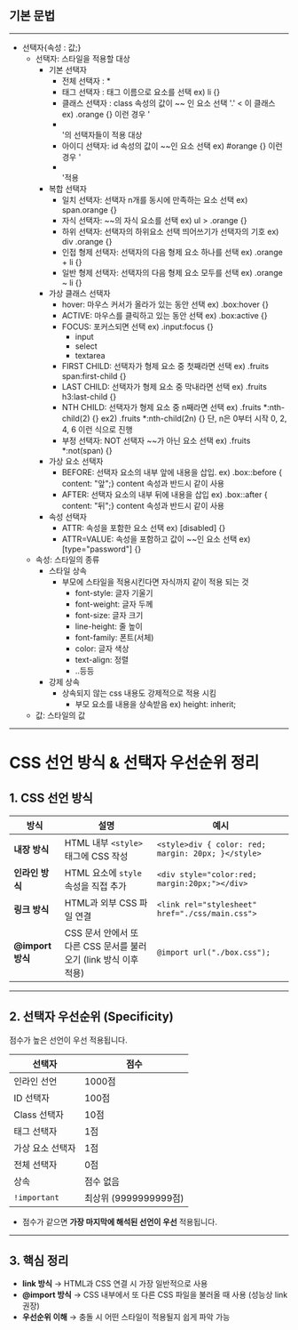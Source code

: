 ## 기본 문법
---
- 선택자{속성 : 값;}
    - 선택자: 스타일을 적용할 대상
        - 기본 선택자
            - 전체 선택자 : *
            - 태그 선택자 : 태그 이름으로 요소를 선택
              ex) li {}
            - 클래스 선택자 : class 속성의 값이 ~~ 인 요소 선택 '.' < 이 클래스
              ex) .orange {} 이런 경우 '<li class="orange"></li>'의 선택자들이 적용 대상
            - 아이디 선택자: id 속성의 값이 ~~인 요소 선택
              ex) #orange {} 이런 경우 '<li id="orange" class="orange"></li>'적용
        - 복합 선택자
            - 일치 선택자: 선택자 n개를 동시에 만족하는 요소 선택
              ex) span.orange {}
            - 자식 선택자: ~~의 자식 요소를 선택
              ex) ul > .orange {}
            - 하위 선택자: 선택자의 하위요소 선택
            띄어쓰기가 선택자의 기호
              ex) div .orange {}
            - 인접 형제 선택자: 선택자의 다음 형제 요소 하나를 선택
              ex) .orange + li {}
            - 일반 형제 선택자: 선택자의 다음 형제 요소 모두를 선택
              ex) .orange ~ li {}
        - 가상 클래스 선택자
            - hover: 마우스 커서가 올라가 있는 동안 선택
              ex) .box:hover {}
            - ACTIVE: 마우스를 클릭하고 있는 동안 선택
              ex) .box:active {}
            - FOCUS: 포커스되면 선택
            ex) .input:focus {}
                - input
                - select
                - textarea
            - FIRST CHILD: 선택자가 형제 요소 중 첫째라면 선택
              ex) .fruits span:first-child {}
            - LAST CHILD: 선택자가 형제 요소 중 막내라면 선택
              ex) .fruits h3:last-child {}
            - NTH CHILD: 선택자가 형제 요소 중 n째라면 선택
              ex) .fruits *:nth-child(2) {}
              ex2) .fruits *:nth-child(2n) {} 단, n은 0부터 시작 0, 2, 4, 6 이런 식으로 진행
            - 부정 선택자: NOT 선택자 ~~가 아닌 요소 선택
              ex) .fruits *:not(span) {}
        - 가상 요소 선택자
            - BEFORE: 선택자 요소의 내부 앞에 내용을 삽입.
              ex) .box::before { content: "앞";}
            content 속성과 반드시 같이 사용
            - AFTER: 선택자 요소의 내부 뒤에 내용을 삽입
              ex) .box::after { content: "뒤";} content 속성과 반드시 같이 사용
        - 속성 선택자
            - ATTR: 속성을 포함한 요소 선택
              ex) [disabled] {}
            - ATTR=VALUE: 속성을 포함하고 값이 ~~인 요소 선택
              ex) [type="password"] {}
    - 속성: 스타일의 종류
        - 스타일 상속
            - 부모에 스타일을 적용시킨다면 자식까지 같이 적용 되는 것
                - font-style: 글자 기울기
                - font-weight: 글자 두께
                - font-size: 글자 크기
                - line-height: 줄 높이
                - font-family: 폰트(서체)
                - color: 글자 색상
                - text-align: 정렬
                - ..등등
        - 강제 상속
            - 상속되지 않는 css 내용도 강제적으로 적용 시킴
                - 부모 요소를 내용을 상속받음
                ex) height: inherit;
    - 값: 스타일의 값
 
---

# CSS 선언 방식 & 선택자 우선순위 정리

## 1. CSS 선언 방식

| 방식 | 설명 | 예시 |
|-------|-------|-------|
| **내장 방식** | HTML 내부 `<style>` 태그에 CSS 작성 | `<style>div { color: red; margin: 20px; }</style>` |
| **인라인 방식** | HTML 요소에 `style` 속성을 직접 추가 | `<div style="color:red; margin:20px;"></div>` |
| **링크 방식** | HTML과 외부 CSS 파일 연결 | `<link rel="stylesheet" href="./css/main.css">` |
| **@import 방식** | CSS 문서 안에서 또 다른 CSS 문서를 불러오기 (link 방식 이후 적용) | `@import url("./box.css");` |

---

## 2. 선택자 우선순위 (Specificity)

점수가 높은 선언이 우선 적용됩니다.

| 선택자 | 점수 |
|---------|-------|
| 인라인 선언 | 1000점 |
| ID 선택자 | 100점 |
| Class 선택자 | 10점 |
| 태그 선택자 | 1점 |
| 가상 요소 선택자 | 1점 |
| 전체 선택자 | 0점 |
| 상속 | 점수 없음 |
| `!important` | 최상위 (9999999999점) |

- 점수가 같으면 **가장 마지막에 해석된 선언이 우선** 적용됩니다.

---

## 3. 핵심 정리

- **link 방식** → HTML과 CSS 연결 시 가장 일반적으로 사용  
- **@import 방식** → CSS 내부에서 또 다른 CSS 파일을 불러올 때 사용 (성능상 link 권장)  
- **우선순위 이해** → 충돌 시 어떤 스타일이 적용될지 쉽게 파악 가능  

